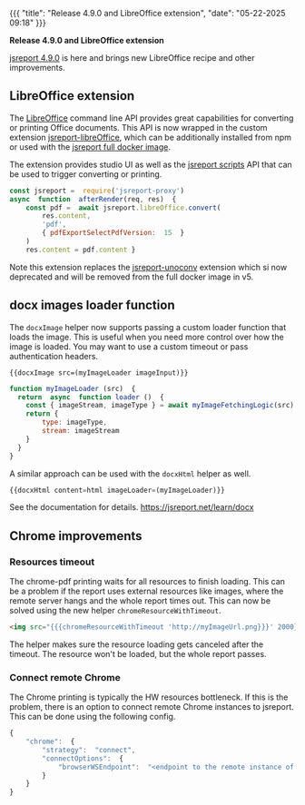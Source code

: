 ﻿{{{
    "title": "Release 4.9.0 and LibreOffice extension",
    "date": "05-22-2025 09:18"
}}}


**Release 4.9.0 and LibreOffice extension**

[jsreport 4.9.0](https://github.com/jsreport/jsreport/releases/tag/4.9.0) is here and brings new LibreOffice recipe and other improvements.

## LibreOffice extension
The [LibreOffice](https://www.libreoffice.org/) command line API provides great capabilities for converting or printing Office documents. This API is now wrapped in the custom extension [jsreport-libreOffice](https://jsreport.net/learn/libreoffice), which can be additionally installed from npm or used with the [jsreport full docker image](https://jsreport.net/learn/docker).

The extension provides studio UI as well as the [jsreport scripts](https://jsreport.net/learn/scripts) API that can be used to trigger converting or printing.

```js
const jsreport =  require('jsreport-proxy')  
async  function  afterRender(req, res)  {  
	const pdf =  await jsreport.libreOffice.convert(
		res.content,  
		'pdf',  
		{ pdfExportSelectPdfVersion:  15  }
	) 
	res.content = pdf.content }
```

Note this extension replaces the [jsreport-unoconv](https://jsreport.net/learn/unoconv) extension which si now deprecated and will be removed from the full docker image in v5.

## docx images loader function

The `docxImage` helper now supports passing a custom loader function that loads the image. This is useful when you need more control over how the image is loaded. You may want to use a custom timeout or pass authentication headers.

```
{{docxImage src=(myImageLoader imageInput)}}
```
```js
function myImageLoader (src)  {
  return  async  function loader ()  {   
    const { imageStream, imageType } = await myImageFetchingLogic(src)
    return {
	    type: imageType, 
	    stream: imageStream 
    }
  }
}
```

A similar approach can be used with the `docxHtml` helper as well.
```js
{{docxHtml content=html imageLoader=(myImageLoader)}}
```

See the documentation for details.
https://jsreport.net/learn/docx


## Chrome improvements

### Resources timeout
The chrome-pdf printing waits for all resources to finish loading. This can be a problem if the report uses external resources like images, where the remote server hangs and the whole report times out.  This can now be solved using the new helper `chromeResourceWithTimeout`.

```html
<img src="{{{chromeResourceWithTimeout 'http://myImageUrl.png}}}' 2000}}"/>
```

The helper makes sure the resource loading gets canceled after the timeout. The resource won't be loaded, but the whole report passes.

### Connect remote Chrome
The Chrome printing is typically the HW resources bottleneck. If this is the problem, there is an option to connect remote Chrome instances to jsreport. This can be done using the following config.

```js
{  
	"chrome":  {  
		"strategy":  "connect",  
		"connectOptions":  {  
			"browserWSEndpoint":  "<endpoint to the remote instance of Chrome>"  
		}  
	}  
}
```
